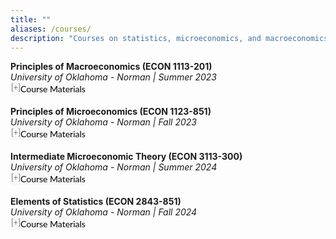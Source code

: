 ```yaml
---
title: ""
aliases: /courses/
description: "Courses on statistics, microeconomics, and macroeconomics. For undergraduate students."
---
```


<link rel="stylesheet" href="https://cdnjs.cloudflare.com/ajax/libs/font-awesome/6.0.0/css/all.min.css">

<style>
button.accordion {
  font:14px/1.5 Lato,"Helvetica Neue",Helvetica,Arial,sans-serif;
  cursor:pointer; padding:0; border:none; text-align:left; outline:none;
  font-size:100%; transition:0.3s; background-color:#f8f8f8;
}
button.accordion.active,button.accordion:hover{background-color:#f8f8f8;}
button.accordion:after{content:" [+] ";font-size:90%;color:#777;float:left;margin-left:1px;}
button.accordion.active:after{content:" [\2212] ";}
div.panel{padding:0 20px;margin-top:5px;display:none;background-color:white;font-size:100%;}
div.panel.show{display:block!important;}
.semester-item{margin-bottom:8px;}
.semester-label{font-weight:bold;color:#1976d2;}
</style>

<!-- ECON 1113 -->
<p style="margin:0"><a style="margin:0; font-size:100%; font-weight:bold">Principles of Macroeconomics (ECON 1113-201)</a> <br>
<i>University of Oklahoma - Norman | Summer 2023</i> <br>
<button class="accordion">Course Materials</button>
<div class="panel" style="background-color:#F1F1F1;color:#666;padding:10px;">
  <div class="semester-item">
    <span class="semester-label">Summer 2023:</span>
    <a href="/Syllabus_ECON_1113_Summer_2023.pdf">Syllabus</a> |
    <a href="/Eval_ECON_1113_Summer_2023.pdf">Course Evaluation</a>
  </div>
</div><br>

<!-- ECON 1123 -->
<p style="margin:0"><a style="margin:0; font-size:100%; font-weight:bold">Principles of Microeconomics (ECON 1123-851)</a> <br>
<i>University of Oklahoma - Norman | Fall 2023</i> <br>
<button class="accordion">Course Materials</button>
<div class="panel" style="background-color:#F1F1F1;color:#666;padding:10px;">
  <div class="semester-item">
    <span class="semester-label">Fall 2023:</span>
    <a href="/Syllabus_ECON_1123_Fall_2023.pdf">Syllabus</a> 
    <a href="/Eval_ECON_1123_Fall_2023.pdf">Course Evaluation</a>
  </div>
</div><br>

<!-- ECON 3113 -->
<p style="margin:0"><a style="margin:0; font-size:100%; font-weight:bold">Intermediate Microeconomic Theory (ECON 3113-300)</a> <br>
<i>University of Oklahoma - Norman | Summer 2024</i> <br>
<button class="accordion">Course Materials</button>
<div class="panel" style="background-color:#F1F1F1;color:#666;padding:10px;">
  <div class="semester-item">
    <span class="semester-label">Summer 2024:</span>
    <a href="/Syllabus_ECON_3113_Summer_2024.pdf">Syllabus</a> |
    <a href="/Eval_ECON_3113_Summer_2024.pdf">Course Evaluation</a>
  </div>
</div><br>

<!-- ECON 2843 -->
<p style="margin:0"><a style="margin:0; font-size:100%; font-weight:bold">Elements of Statistics (ECON 2843-851)</a> <br>
<i>University of Oklahoma - Norman | Fall 2024</i> <br>
<button class="accordion">Course Materials</button>
<div class="panel" style="background-color:#F1F1F1;color:#666;padding:10px;">
  <div class="semester-item">
    <span class="semester-label">Fall 2024:</span>
    <a href="Syllabus_ECON_2843_Fall_2024.pdf">Syllabus</a>
    <a href="/Eval_ECON_2843_Fall_2024.pdf">Course Evaluation</a>
  </div>
</div><br>

<script>
var acc=document.getElementsByClassName("accordion");
for (var i=0;i<acc.length;i++){
  acc[i].onclick=function(){
    this.classList.toggle("active");
    this.parentNode.nextElementSibling.classList.toggle("show");
  }
}
</script>

